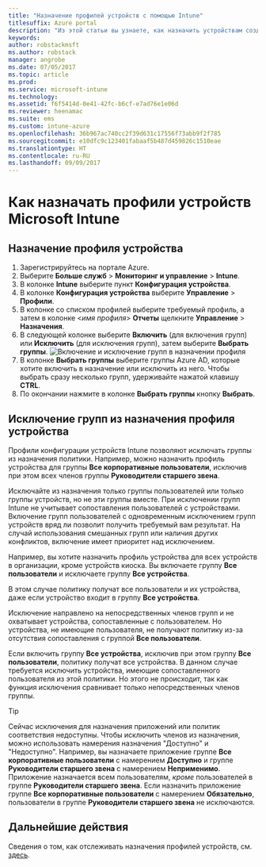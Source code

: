 ```yaml
---
title: "Назначение профилей устройств с помощью Intune"
titlesuffix: Azure portal
description: "Из этой статьи вы узнаете, как назначить устройствам созданный профиль устройства Intune.\""
keywords: 
author: robstackmsft
ms.author: robstack
manager: angrobe
ms.date: 07/05/2017
ms.topic: article
ms.prod: 
ms.service: microsoft-intune
ms.technology: 
ms.assetid: f6f5414d-0e41-42fc-b6cf-e7ad76e1e06d
ms.reviewer: heenamac
ms.suite: ems
ms.custom: intune-azure
ms.openlocfilehash: 36b967ac740cc2f39d631c17556f73abb9f2f785
ms.sourcegitcommit: e10dfc9c123401fabaaf5b487d459826c1510eae
ms.translationtype: HT
ms.contentlocale: ru-RU
ms.lasthandoff: 09/09/2017
---
```

# <a name="how-to-assign-microsoft-intune-device-profiles"></a>Как назначать профили устройств Microsoft Intune

## <a name="assign-a-device-profile"></a>Назначение профиля устройства

1. Зарегистрируйтесь на портале Azure.
2. Выберите **Больше служб** > **Мониторинг и управление** > **Intune**.
3. В колонке **Intune** выберите пункт **Конфигурация устройства**.
1. В колонке **Конфигурация устройства** выберите **Управление** > **Профили**.
2. В колонке со списком профилей выберите требуемый профиль, а затем в колонке <*имя профиля*> **Отчеты** щелкните **Управление** > **Назначения**.
3. В следующей колонке выберите **Включить** (для включения групп) или **Исключить** (для исключения групп), затем выберите **Выбрать группы**.
![Включение и исключение групп в назначении профиля](./media/group-include-exclude.png)
4. В колонке **Выбрать группы** выберите группы Azure AD, которые хотите включить в назначение или исключить из него. Чтобы выбрать сразу несколько групп, удерживайте нажатой клавишу **CTRL**.
4. По окончании нажмите в колонке **Выбрать группы** кнопку **Выбрать**.



## <a name="how-to-exclude-groups-from-a-device-profile-assignment"></a>Исключение групп из назначения профиля устройства

Профили конфигурации устройств Intune позволяют исключать группы из назначения политики. Например, можно назначить профиль устройства для группы **Все корпоративные пользователи**, исключив при этом всех членов группы **Руководители старшего звена**.

Исключайте из назначения только группы пользователей или только группы устройств, но не эти группы вместе. При исключении групп Intune не учитывает сопоставления пользователей с устройствами. Включение групп пользователей с одновременным исключением групп устройств вряд ли позволит получить требуемый вам результат. На случай использования смешанных групп или наличия других конфликтов, включение имеет приоритет над исключением.

Например, вы хотите назначить профиль устройства для всех устройств в организации, кроме устройств киоска. Вы включаете группу **Все пользователи** и исключаете группу **Все устройства**.

В этом случае политику получат все пользователи и их устройства, даже если устройство входит в группу **Все устройства**. 

Исключение направлено на непосредственных членов групп и не охватывает устройства, сопоставленные с пользователем. Но устройства, не имеющие пользователя, не получают политику из-за отсутствия сопоставления с группой **Все пользователи**. 

Если включить группу **Все устройства**, исключив при этом группу **Все пользователи**, политику получат все устройства. В данном случае требуется исключить устройства, имеющие сопоставленного пользователя из этой политики. Но этого не происходит, так как функция исключения сравнивает только непосредственных членов группы. 

>[!Tip]
>Сейчас исключения для назначения приложений или политик соответствия недоступны. Чтобы исключить членов из назначения, можно использовать намерения назначения "Доступно" и "Недоступно". Например, вы назначаете приложение группе **Все корпоративные пользователи** с намерением **Доступно** и группе **Руководители старшего звена** с намерением **Неприменимо**. Приложение назначается всем пользователям, *кроме* пользователей в группе **Руководители старшего звена**. Если назначить приложение группе **Все корпоративные пользователи** с намерением **Обязательно**, пользователи в группе **Руководители старшего звена** не исключаются.
 
    
## <a name="next-steps"></a>Дальнейшие действия
Сведения о том, как отслеживать назначения профилей устройств, см. [здесь](device-profile-monitor.md).
